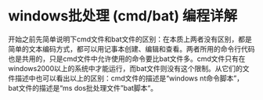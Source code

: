 # windows批处理 (cmd/bat) 编程详解
开始之前先简单说明下cmd文件和bat文件的区别：在本质上两者没有区别，都是简单的文本编码方式，都可以用记事本创建、编辑和查看。两者所用的命令行代码也是共用的，只是cmd文件中允许使用的命令要比bat文件多。cmd文件只有在windows2000以上的系统中才能运行，而bat文件则没有这个限制。从它们的文件描述中也可以看出以上的区别：cmd文件的描述是“windows nt命令脚本”， bat文件的描述是“ms dos批处理文件”bat脚本“。






